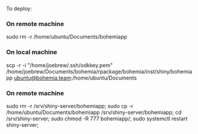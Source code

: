 To deploy:


### On remote machine

sudo rm -r /home/ubuntu/Documents/bohemiapp


### On local machine

scp -r -i "/home/joebrew/.ssh/odkkey.pem" /home/joebrew/Documents/bohemia/rpackage/bohemia/inst/shiny/bohemiapp ubuntu@bohemia.team:/home/ubuntu/Documents


### On remote machine

sudo rm -r /srv/shiny-server/bohemiapp;
sudo cp -r /home/ubuntu/Documents/bohemiapp /srv/shiny-server/bohemiapp;
cd /srv/shiny-server;
sudo chmod -R 777 bohemiapp/;
sudo systemctl restart shiny-server;


